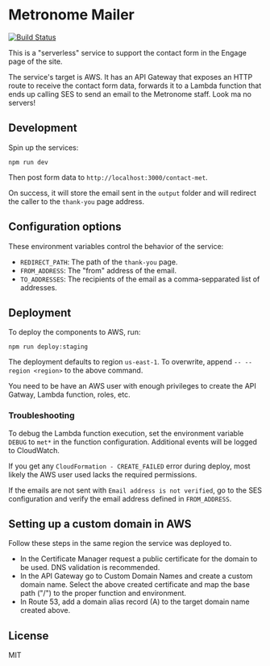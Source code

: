 # Metronome Mailer

[![Build Status](https://travis-ci.com/autonomoussoftware/metronome-send-email.svg?branch=master)](https://travis-ci.com/autonomoussoftware/metronome-send-email)

This is a "serverless" service to support the contact form in the Engage page of the site.

The service's target is AWS.
It has an API Gateway that exposes an HTTP route to receive the contact form data, forwards it to a Lambda function that ends up calling SES to send an email to the Metronome staff.
Look ma no servers!

## Development

Spin up the services:

```shell
npm run dev
```

Then post form data to `http://localhost:3000/contact-met`.

On success, it will store the email sent in the `output` folder and will redirect the caller to the `thank-you` page address.

## Configuration options

These environment variables control the behavior of the service:

- `REDIRECT_PATH`: The path of the `thank-you` page.
- `FROM_ADDRESS`: The "from" address of the email.
- `TO_ADDRESSES`: The recipients of the email as a comma-sepparated list of addresses.

## Deployment

To deploy the components to AWS, run:

```shell
npm run deploy:staging
```

The deployment defaults to region `us-east-1`.
To overwrite, append `-- --region <region>` to the above command.

You need to be have an AWS user with enough privileges to create the API Gatway, Lambda function, roles, etc.

### Troubleshooting

To debug the Lambda function execution, set the environment variable `DEBUG` to `met*` in the function configuration.
Additional events will be logged to CloudWatch.

If you get any `CloudFormation - CREATE_FAILED` error during deploy, most likely the AWS user used lacks the required permissions.

If the emails are not sent with `Email address is not verified`, go to the SES configuration and verify the email address defined in `FROM_ADDRESS`.

## Setting up a custom domain in AWS

Follow these steps in the same region the service was deployed to.

- In the Certificate Manager request a public certificate for the domain to be used. DNS validation is recommended.
- In the API Gateway go to Custom Domain Names and create a custom domain name. Select the above created certificate and map the base path ("/") to the proper function and environment.
- In Route 53, add a domain alias record (A) to the target domain name created above.

## License

MIT
